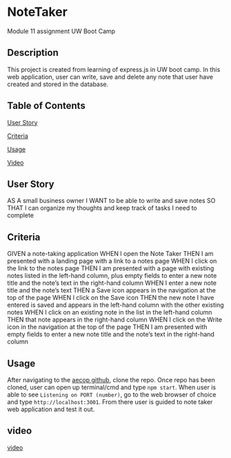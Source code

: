 # NoteTaker
Module 11 assignment UW Boot Camp



## Description
This project is created from learning of express.js in UW boot camp. In this web application, user can write, save 
and delete any note that user have created and stored in the database.



## Table of Contents

[ User Story ](#userStory)

[ Criteria ](#criteria)

[ Usage ](#usage)

[ Video ](#Video)





## User Story

AS A small business owner
I WANT to be able to write and save notes
SO THAT I can organize my thoughts and keep track of tasks I need to complete



## Criteria

GIVEN a note-taking application
WHEN I open the Note Taker
THEN I am presented with a landing page with a link to a notes page
WHEN I click on the link to the notes page
THEN I am presented with a page with existing notes listed in the left-hand column, plus empty fields to enter a new note title and the note’s text in the right-hand column
WHEN I enter a new note title and the note’s text
THEN a Save icon appears in the navigation at the top of the page
WHEN I click on the Save icon
THEN the new note I have entered is saved and appears in the left-hand column with the other existing notes
WHEN I click on an existing note in the list in the left-hand column
THEN that note appears in the right-hand column
WHEN I click on the Write icon in the navigation at the top of the page
THEN I am presented with empty fields to enter a new note title and the note’s text in the right-hand column


## Usage

After navigating to the [aecop github](https://github.com/Aecop/NoteTaker), clone the repo.
Once repo has been cloned, user can open up terminal/cmd and type `npm start`. When user is 
able to see `Listening on PORT (number)`, go to the web browser of choice and type `http://localhost:3001`.
From there user is guided to note taker web application and test it out. 




## video

[video](https://watch.screencastify.com/v/V7SQM3JY88cv3CdhZukw)







